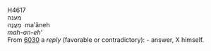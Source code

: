 <body>
  <p>H4617<br>  מענה  <br> מַעֲנֶה  ‎  ma‛ăneh  <br><i>mah-an-eh‘ </i><br>From <a href="h6030.htm">6030</a>  a <i>reply</i> (favorable or contradictory): - answer, X himself.<br></p>
 </body>